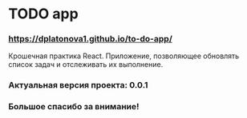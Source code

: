 # TODO app


### https://dplatonova1.github.io/to-do-app/
Крошечная практика React. Приложение, позволяющее обновлять список задач и отслеживать их выполнение.


### Актуальная версия проекта: 0.0.1 

### Большое спасибо за внимание!
